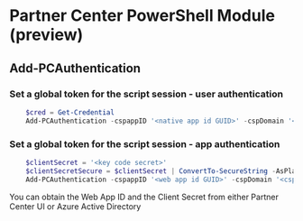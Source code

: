 # Partner Center PowerShell Module (preview) #

## Add-PCAuthentication ##

### Set a global token for the script session - user authentication ###

```powershell
    $cred = Get-Credential
    Add-PCAuthentication -cspappID '<native app id GUID>' -cspDomain '<csp partner domain>' -credential $cred
```

### Set a global token for the script session - app authentication ###

```powershell
    $clientSecret = '<key code secret>'
    $clientSecretSecure = $clientSecret | ConvertTo-SecureString -AsPlainText -Force
    Add-PCAuthentication -cspappID '<web app id GUID>' -cspDomain '<csp partner domain>' -cspClientSecret $clientSecretSecure
```

You can obtain the Web App ID and the Client Secret from either Partner Center UI or Azure Active Directory
